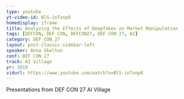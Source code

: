 ```yaml
---
type: youtube
yt-video-id: BlS-inTxnp8
homedisplay: iframe
title: Analyzing the Effects of Deepfakes on Market Manipulation
tags: [DEFCON, DEF CON, DEFCON27, DEF CON 27, AI]
category: DEF_CON_27
layout: post-classic-sidebar-left
speaker: Anna Skelton
conf: DEF CON 27
track: AI Village
yr: 2019
vidurl: https://www.youtube.com/watch?v=BlS-inTxnp8
---
```

Presentations from DEF CON 27 AI Village